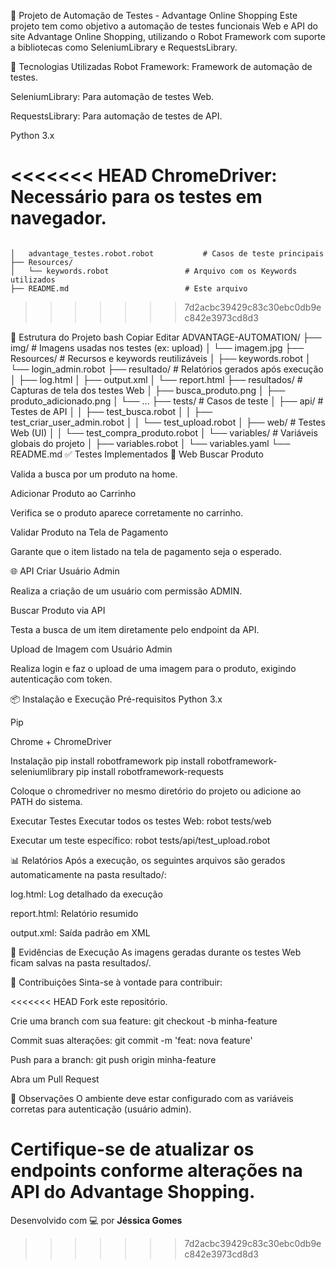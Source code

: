 🧪 Projeto de Automação de Testes - Advantage Online Shopping
Este projeto tem como objetivo a automação de testes funcionais Web e API do site Advantage Online Shopping, utilizando o Robot Framework com suporte a bibliotecas como SeleniumLibrary e RequestsLibrary.

🚀 Tecnologias Utilizadas
Robot Framework: Framework de automação de testes.

SeleniumLibrary: Para automação de testes Web.

RequestsLibrary: Para automação de testes de API.

Python 3.x

<<<<<<< HEAD
ChromeDriver: Necessário para os testes em navegador.
=======
```

│   advantage_testes.robot.robot           # Casos de teste principais
├── Resources/
│   └── keywords.robot                 # Arquivo com os Keywords utilizados
├── README.md                          # Este arquivo
```
>>>>>>> 7d2acbc39429c83c30ebc0db9ec842e3973cd8d3

📁 Estrutura do Projeto
bash
Copiar
Editar
ADVANTAGE-AUTOMATION/
├── img/                        # Imagens usadas nos testes (ex: upload)
│   └── imagem.jpg
├── Resources/                 # Recursos e keywords reutilizáveis
│   ├── keywords.robot
│   └── login_admin.robot
├── resultado/                 # Relatórios gerados após execução
│   ├── log.html
│   ├── output.xml
│   └── report.html
├── resultados/               # Capturas de tela dos testes Web
│   ├── busca_produto.png
│   ├── produto_adicionado.png
│   └── ...
├── tests/                     # Casos de teste
│   ├── api/                   # Testes de API
│   │   ├── test_busca.robot
│   │   ├── test_criar_user_admin.robot
│   │   └── test_upload.robot
│   ├── web/                   # Testes Web (UI)
│   │   └── test_compra_produto.robot
│   └── variables/             # Variáveis globais do projeto
│       ├── variables.robot
│       └── variables.yaml
└── README.md
✅ Testes Implementados
🔎 Web
Buscar Produto

Valida a busca por um produto na home.

Adicionar Produto ao Carrinho

Verifica se o produto aparece corretamente no carrinho.

Validar Produto na Tela de Pagamento

Garante que o item listado na tela de pagamento seja o esperado.

🌐 API
Criar Usuário Admin

Realiza a criação de um usuário com permissão ADMIN.

Buscar Produto via API

Testa a busca de um item diretamente pelo endpoint da API.

Upload de Imagem com Usuário Admin

Realiza login e faz o upload de uma imagem para o produto, exigindo autenticação com token.

📦 Instalação e Execução
Pré-requisitos
Python 3.x

Pip

Chrome + ChromeDriver

Instalação
pip install robotframework
pip install robotframework-seleniumlibrary
pip install robotframework-requests

Coloque o chromedriver no mesmo diretório do projeto ou adicione ao PATH do sistema.

Executar Testes
Executar todos os testes Web:
robot tests/web

Executar um teste específico:
robot tests/api/test_upload.robot

📊 Relatórios
Após a execução, os seguintes arquivos são gerados automaticamente na pasta resultado/:

log.html: Log detalhado da execução

report.html: Relatório resumido

output.xml: Saída padrão em XML

📸 Evidências de Execução
As imagens geradas durante os testes Web ficam salvas na pasta resultados/.

🤝 Contribuições
Sinta-se à vontade para contribuir:

<<<<<<< HEAD
Fork este repositório.

Crie uma branch com sua feature: git checkout -b minha-feature

Commit suas alterações: git commit -m 'feat: nova feature'

Push para a branch: git push origin minha-feature

Abra um Pull Request

📌 Observações
O ambiente deve estar configurado com as variáveis corretas para autenticação (usuário admin).

Certifique-se de atualizar os endpoints conforme alterações na API do Advantage Shopping.
=======
Desenvolvido com 💻 por **Jéssica Gomes**
>>>>>>> 7d2acbc39429c83c30ebc0db9ec842e3973cd8d3
